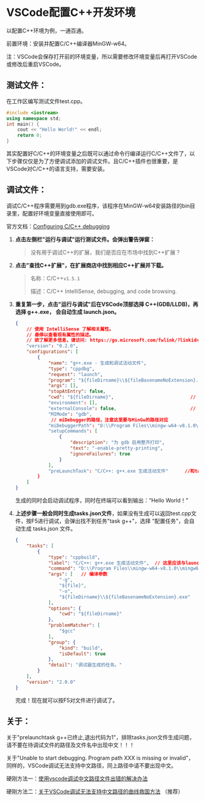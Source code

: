 # VSCode配置C++开发环境

以配置C++环境为例，一通百通。

前置环境：安装并配置C/C++编译器MinGW-w64。

注：VSCode会保存打开前的环境变量，所以需要修改环境变量后再打开VSCode或修改后重启VSCode。

## 测试文件：

在工作区编写测试文件test.cpp。

```C++
#include <iostream>
using namespace std;
int main() {
    cout << "Hello World!" << endl;
    return 0;
}
```

其实配置好C/C++的环境变量之后既可以通过命令行编译运行C/C++文件了，以下步骤仅仅是为了方便调试添加的调试文件。且C/C++插件也很重要，是VSCode对C/C++的语言支持，需要安装。

## 调试文件：

调试C/C++程序需要用到gdb.exe程序，该程序在MinGW-w64安装路径的bin目录里，配置好环境变量直接使用即可。

官方文档：[Configuring C/C++ debugging](https://code.visualstudio.com/docs/cpp/launch-json-reference)

1. **点击左侧栏"运行与调试"运行测试文件。会弹出警告弹窗：**

   > 没有用于调试C++的扩展，我们是否应在市场中找到C++扩展？



2. **点击"查找C++扩展"，在扩展商店中找到相应C++扩展并下载。**

   > 名称：C/C++`v1.5.1`
   >
   > 描述：C/C++ IntelliSense, debugging, and code browsing.



3. **重复第一步，点击"运行与调试"后在VSCode顶部选择 C++(GDB/LLDB)，再选择 g++.exe， 会自动生成 launch.json。**

   ```json
   {
       // 使用 IntelliSense 了解相关属性。 
       // 悬停以查看现有属性的描述。
       // 欲了解更多信息，请访问: https://go.microsoft.com/fwlink/?linkid=830387
       "version": "0.2.0",
       "configurations": [
           {
               "name": "g++.exe - 生成和调试活动文件",                           // 配置名称，将会在启动配置的下拉菜单中显示  
               "type": "cppdbg",                                             // 配置类型，这里只能为cppdbg  
               "request": "launch",                                          // 请求配置类型，可以为launch（启动）或attach（附加）  
               "program": "${fileDirname}\\${fileBasenameNoExtension}.exe",  // 将要进行调试的程序的路径  
               "args": [],                                                   // 程序调试时传递给程序的命令行参数，一般设为空即可  
               "stopAtEntry": false,                                         // 设为true时程序将暂停在程序入口处，一般设置为false  
               "cwd": "${fileDirname}",                            // 调试程序时的工作目录，一般为${workspaceFolder}即代码所在目录  
               "environment": [],
               "externalConsole": false,                           // 调试时是否显示控制台窗口，一般设置为true显示控制台   
               "MIMode": "gdb",
                // miDebugger的路径，注意这里要与MinGw的路径对应  
               "miDebuggerPath": "D:\\Program Files\\mingw-w64-v8.1.0\\mingw64\\bin\\gdb.exe",
               "setupCommands": [
                   {
                       "description": "为 gdb 启用整齐打印",
                       "text": "-enable-pretty-printing",
                       "ignoreFailures": true
                   }
               ],
               "preLaunchTask": "C/C++: g++.exe 生成活动文件"      //和tasks中label保持一致
           }
       ]
   }
   ```

   生成的同时会启动调试程序，同时在终端可以看到输出：“Hello World！”

   

4. **上述步骤一般会同时生成tasks.json文件**，如果没有生成可以返回test.cpp文件，按F5进行调试，会弹出找不到任务"task g++"，选择 "配置任务"，会自动生成 tasks.json 文件。

   ```json
   {
       "tasks": [
           {
               "type": "cppbuild",
               "label": "C/C++: g++.exe 生成活动文件",  // 这里应该与launch.json的preLaunchTask保持一致
               "command": "D:\\Program Files\\mingw-w64-v8.1.0\\mingw64\\bin\\g++.exe",
               "args": [   // 编译参数
                   "-g",
                   "${file}",
                   "-o",
                   "${fileDirname}\\${fileBasenameNoExtension}.exe"
               ],
               "options": {
                   "cwd": "${fileDirname}"
               },
               "problemMatcher": [
                   "$gcc"
               ],
               "group": {
                   "kind": "build",
                   "isDefault": true
               },
               "detail": "调试器生成的任务。"
           }
       ],
       "version": "2.0.0"
   }
   ```

   完成！现在就可以按F5对文件进行调试了。



## 关于：

关于"prelaunchtask g++已终止,退出代码为1"，排除tasks.json文件生成问题，请不要在待调试文件的路径及文件名中出现中文！！！

关于"Unable to start debugging. Program path XXX is missing or invalid"，同样的，VSCode调试无法支持中文路径，同上路径中请不要出现中文。

硬刚方法一：[使用vscode调试中文路径文件出错的解决办法](https://blog.csdn.net/xdfsa/article/details/105174254)

硬刚方法二：[关于VSCode调试无法支持中文路径的曲线救国方法](https://blog.csdn.net/weixin_42067548/article/details/108304307) （推荐）


